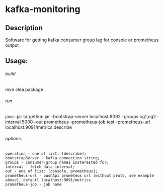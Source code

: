 # kafka-monitoring
## Description
Software for getting kafka consumer group lag for console or prometheus output

## Usage:

###### build
mvn clea package
    
###### run
java -jar target/km.jar -bootstrap-server localhost:9092 -groups cg1,cg2 -interval 5000 -out prometheus -prometheus-job test -prometheus-url localhost:9091/metrics describe
    
###### options:
    operation - one of list: [describe]; 
    bootstrapServer - kafka connection string;
    groups - consumer-group names insterested for;
    interval - fetch data interval;
    out - one of list: [console, prometheus];
    prometheus-url - pushApi prometeus url (without proto, see example above); defautl localhost:9091/metrics
    prometheus-job - job name 
   

